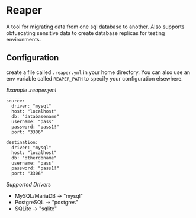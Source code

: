 # Reaper
A tool for migrating data from one sql database to another. Also supports obfuscating sensitive data to create database replicas for testing environments.

## Configuration
create a file called `.reaper.yml` in your home directory. You can also use an env variable called `REAPER_PATH` to specify your configuration elsewhere. 

*Example .reaper.yml*
```
source:
  driver: "mysql"
  host: "localhost"
  db: "databasename"
  username: "pass"
  password: "pass1!"
  port: "3306"

destination:
  driver: "mysql"
  host: "localhost"
  db: "otherdbname"
  username: "pass"
  password: "pass1!"
  port: "3306"
```
*Supported Drivers*
- MySQL/MariaDB -> "mysql"
- PostgreSQL -> "postgres"
- SQLite -> "sqlite"

